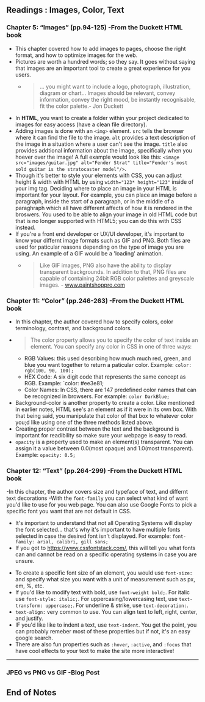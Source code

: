## Readings : Images, Color, Text

### Chapter 5: “Images” (pp.94-125) -From the Duckett HTML book
- This chapter covered how to add images to pages, choose the right format, and how to optimize images for the web.
- Pictures are worth a hundred words; so they say. It goes without saying that images are an important tool to create a great experience for you users. 
  * > ... you might want to include a logo, photograph, illustration, diagram or chart... Images should be relevant, convey information, convey the right mood, be instantly recognisable, fit the color palette.- Jon Duckett
- In **HTML**, you want to create a folder within your project dedicated to images for easy access (have a clean file directory).
- Adding images is done with an `<img>` element. `src` tells the browser where it can find the file to the image. `alt` provides a text description of the image in a situation where a user can't see the image. `title` also provides addtional information about the image, specifically when you hoever over the image! A full example would look like this: `<image src="images/guitar.jpg" alt="Fender Strat" title="Fender's most sold guitar is the stratocaster model"/>`.
- Though it's better to style your elements with CSS, you can adjust height & width with HTML by using `width="123* height="123"` inside of your img tag. Deciding where to place an image in your HTML is important for your layout. For example, you can place an image before a paragraph, inside the start of a paragraph, or in the middle of a paraghraph which all have different affects of how it is rendered in the broswers. You used to be able to align your image in old HTML code but that is no longer supported with HTML5; you can do this with CSS instead.
- If you're a front end developer or UX/UI developer, it's important to know your differnt image formats such as GIF and PNG. Both files are used for paticular reasons depending on the type of image you are using. An example of a GIF would be a 'loading' animation. 
  * >  Like GIF images, PNG also have the ability to display transparent backgrounds. In addition to that, PNG files are capable of containing 24bit RGB color palettes and greyscale images. - www.paintshoppro.com

### Chapter 11: “Color” (pp.246-263) -From the Duckett HTML book
- In this chapter, the author covered how to specify colors, color terminology, contrast, and background colors.
- > The color property allows you to specify the color of text inside an element. You can specify any color in CSS in one of three ways:
  * RGB Values: this used describing how much much red, green, and blue you want together to return a paticular color. Example: `color: rgb(100, 90, 100);`
  * HEX Code: A six digit code that represents the same concept as RGB. Example: `color: #ee3e81;
  * Color Names: In CSS, there are 147 predefined color names that can be recognized in browsers. For example: `color DarkBlue;`
- Background-color is another property to create a color. Like mentioned in earlier notes, HTML see's an element as if it were in its own box. With that being said, you manipulate that color of that box to whatever color you;d like using one of the three methods listed above.
- Creating proper contrast between the text and the background is important for readibility so make sure your webpage is easy to read.
- `opacity` is a property used to make an element(s) transparent. You can assign it a value between 0.0(most opaque) and 1.0(most transparent). Example: `opacity: 0.5;`

### Chapter 12: “Text” (pp.264-299) -From the Duckett HTML book
-In this chapter, the author covers size and typeface of text, and differnt text decorations
-With the `font-family` you can select what kind of want you'd like to use for you web page. You can also use Google Fonts to pick a specific font you want that are not default in CSS.
  * It's important to understand that not all Operating Systems will display the font selected... that's why it's important to have multiple fonts selected in case the desired font isn't displayed. For example: `font-family: arial, calibri, gill sans;`
  * If you got to https://www.cssfontstack.com/, this will tell you what fonts can and cannot be read on a specific operating systems in case you are unsure.
- To create a specific font size of an element, you would use `font-size:` and specify what size you want with a unit of measurement such as px, em, %, etc.
- If you'd like to modify text with bold, use `font-weight bold;`. For italic use `font-style: italic;`. For uppercasing/lowercasing text, use `text-transform: uppercase;`. For underline & strike, use `text-decoration:`.
- `text-align:` very common to use. You can align text to left, right, center, and justify.
- IF you'd like like to indent a text, use `text-indent`. You get the point, you can probably remeber most of these properties but if not, it's an easy google search.
- There are also fun properties such as `:hover`, `:active`, and `:focus` that have cool effects to your text to make the site more interactive!

*** 

### JPEG vs PNG vs GIF -Blog Post




 ## End of Notes
